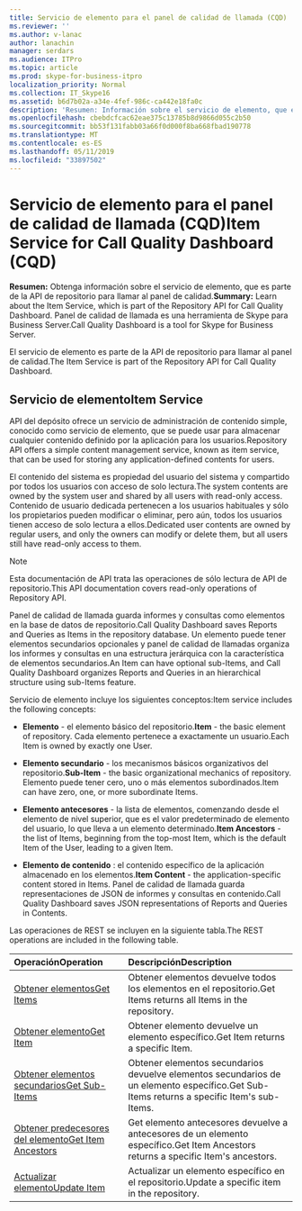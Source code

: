 ```yaml
---
title: Servicio de elemento para el panel de calidad de llamada (CQD)
ms.reviewer: ''
ms.author: v-lanac
author: lanachin
manager: serdars
ms.audience: ITPro
ms.topic: article
ms.prod: skype-for-business-itpro
localization_priority: Normal
ms.collection: IT_Skype16
ms.assetid: b6d7b02a-a34e-4fef-986c-ca442e18fa0c
description: 'Resumen: Información sobre el servicio de elemento, que es parte de la API de repositorio para llamar al panel de calidad. Panel de calidad de llamada es una herramienta de Skype para Business Server.'
ms.openlocfilehash: cbebdcfcac62eae375c13785b8d9866d055c2b50
ms.sourcegitcommit: bb53f131fabb03a66f0d000f8ba668fbad190778
ms.translationtype: MT
ms.contentlocale: es-ES
ms.lasthandoff: 05/11/2019
ms.locfileid: "33897502"
---
```

# <a name="item-service-for-call-quality-dashboard-cqd"></a><span data-ttu-id="40acb-104">Servicio de elemento para el panel de calidad de llamada (CQD)</span><span class="sxs-lookup"><span data-stu-id="40acb-104">Item Service for Call Quality Dashboard (CQD)</span></span>
 
<span data-ttu-id="40acb-105">**Resumen:** Obtenga información sobre el servicio de elemento, que es parte de la API de repositorio para llamar al panel de calidad.</span><span class="sxs-lookup"><span data-stu-id="40acb-105">**Summary:** Learn about the Item Service, which is part of the Repository API for Call Quality Dashboard.</span></span> <span data-ttu-id="40acb-106">Panel de calidad de llamada es una herramienta de Skype para Business Server.</span><span class="sxs-lookup"><span data-stu-id="40acb-106">Call Quality Dashboard is a tool for Skype for Business Server.</span></span>
  
<span data-ttu-id="40acb-107">El servicio de elemento es parte de la API de repositorio para llamar al panel de calidad.</span><span class="sxs-lookup"><span data-stu-id="40acb-107">The Item Service is part of the Repository API for Call Quality Dashboard.</span></span>
  
## <a name="item-service"></a><span data-ttu-id="40acb-108">Servicio de elemento</span><span class="sxs-lookup"><span data-stu-id="40acb-108">Item Service</span></span>

<span data-ttu-id="40acb-109">API del depósito ofrece un servicio de administración de contenido simple, conocido como servicio de elemento, que se puede usar para almacenar cualquier contenido definido por la aplicación para los usuarios.</span><span class="sxs-lookup"><span data-stu-id="40acb-109">Repository API offers a simple content management service, known as item service, that can be used for storing any application-defined contents for users.</span></span> 
  
<span data-ttu-id="40acb-110">El contenido del sistema es propiedad del usuario del sistema y compartido por todos los usuarios con acceso de solo lectura.</span><span class="sxs-lookup"><span data-stu-id="40acb-110">The system contents are owned by the system user and shared by all users with read-only access.</span></span> <span data-ttu-id="40acb-111">Contenido de usuario dedicada pertenecen a los usuarios habituales y sólo los propietarios pueden modificar o eliminar, pero aún, todos los usuarios tienen acceso de solo lectura a ellos.</span><span class="sxs-lookup"><span data-stu-id="40acb-111">Dedicated user contents are owned by regular users, and only the owners can modify or delete them, but all users still have read-only access to them.</span></span>
  
> [!NOTE]
> <span data-ttu-id="40acb-112">Esta documentación de API trata las operaciones de sólo lectura de API de repositorio.</span><span class="sxs-lookup"><span data-stu-id="40acb-112">This API documentation covers read-only operations of Repository API.</span></span> 
  
<span data-ttu-id="40acb-113">Panel de calidad de llamada guarda informes y consultas como elementos en la base de datos de repositorio.</span><span class="sxs-lookup"><span data-stu-id="40acb-113">Call Quality Dashboard saves Reports and Queries as Items in the repository database.</span></span> <span data-ttu-id="40acb-114">Un elemento puede tener elementos secundarios opcionales y panel de calidad de llamadas organiza los informes y consultas en una estructura jerárquica con la característica de elementos secundarios.</span><span class="sxs-lookup"><span data-stu-id="40acb-114">An Item can have optional sub-Items, and Call Quality Dashboard organizes Reports and Queries in an hierarchical structure using sub-Items feature.</span></span>
  
<span data-ttu-id="40acb-115">Servicio de elemento incluye los siguientes conceptos:</span><span class="sxs-lookup"><span data-stu-id="40acb-115">Item service includes the following concepts:</span></span>
  
- <span data-ttu-id="40acb-116">**Elemento** - el elemento básico del repositorio.</span><span class="sxs-lookup"><span data-stu-id="40acb-116">**Item** - the basic element of repository.</span></span> <span data-ttu-id="40acb-117">Cada elemento pertenece a exactamente un usuario.</span><span class="sxs-lookup"><span data-stu-id="40acb-117">Each Item is owned by exactly one User.</span></span>
    
- <span data-ttu-id="40acb-118">**Elemento secundario** - los mecanismos básicos organizativos del repositorio.</span><span class="sxs-lookup"><span data-stu-id="40acb-118">**Sub-Item** - the basic organizational mechanics of repository.</span></span> <span data-ttu-id="40acb-119">Elemento puede tener cero, uno o más elementos subordinados.</span><span class="sxs-lookup"><span data-stu-id="40acb-119">Item can have zero, one, or more subordinate Items.</span></span>
    
- <span data-ttu-id="40acb-120">**Elemento antecesores** - la lista de elementos, comenzando desde el elemento de nivel superior, que es el valor predeterminado de elemento del usuario, lo que lleva a un elemento determinado.</span><span class="sxs-lookup"><span data-stu-id="40acb-120">**Item Ancestors** - the list of Items, beginning from the top-most Item, which is the default Item of the User, leading to a given Item.</span></span>
    
- <span data-ttu-id="40acb-121">**Elemento de contenido** : el contenido específico de la aplicación almacenado en los elementos.</span><span class="sxs-lookup"><span data-stu-id="40acb-121">**Item Content** - the application-specific content stored in Items.</span></span> <span data-ttu-id="40acb-122">Panel de calidad de llamada guarda representaciones de JSON de informes y consultas en contenido.</span><span class="sxs-lookup"><span data-stu-id="40acb-122">Call Quality Dashboard saves JSON representations of Reports and Queries in Contents.</span></span>
    
<span data-ttu-id="40acb-123">Las operaciones de REST se incluyen en la siguiente tabla.</span><span class="sxs-lookup"><span data-stu-id="40acb-123">The REST operations are included in the following table.</span></span>
  

|<span data-ttu-id="40acb-124">**Operación**</span><span class="sxs-lookup"><span data-stu-id="40acb-124">**Operation**</span></span>|<span data-ttu-id="40acb-125">**Descripción**</span><span class="sxs-lookup"><span data-stu-id="40acb-125">**Description**</span></span>|
|:-----|:-----|
|[<span data-ttu-id="40acb-126">Obtener elementos</span><span class="sxs-lookup"><span data-stu-id="40acb-126">Get Items</span></span>](get-items.md) <br/> |<span data-ttu-id="40acb-127">Obtener elementos devuelve todos los elementos en el repositorio.</span><span class="sxs-lookup"><span data-stu-id="40acb-127">Get Items returns all Items in the repository.</span></span>  <br/> |
|[<span data-ttu-id="40acb-128">Obtener elemento</span><span class="sxs-lookup"><span data-stu-id="40acb-128">Get Item</span></span>](get-item.md) <br/> |<span data-ttu-id="40acb-129">Obtener elemento devuelve un elemento específico.</span><span class="sxs-lookup"><span data-stu-id="40acb-129">Get Item returns a specific Item.</span></span>  <br/> |
|[<span data-ttu-id="40acb-130">Obtener elementos secundarios</span><span class="sxs-lookup"><span data-stu-id="40acb-130">Get Sub-Items</span></span>](get-sub-items.md) <br/> |<span data-ttu-id="40acb-131">Obtener elementos secundarios devuelve elementos secundarios de un elemento específico.</span><span class="sxs-lookup"><span data-stu-id="40acb-131">Get Sub-Items returns a specific Item's sub-Items.</span></span>  <br/> |
|[<span data-ttu-id="40acb-132">Obtener predecesores del elemento</span><span class="sxs-lookup"><span data-stu-id="40acb-132">Get Item Ancestors</span></span>](get-item-ancestors.md) <br/> |<span data-ttu-id="40acb-133">Get elemento antecesores devuelve a antecesores de un elemento específico.</span><span class="sxs-lookup"><span data-stu-id="40acb-133">Get Item Ancestors returns a specific Item's ancestors.</span></span>  <br/> |
|[<span data-ttu-id="40acb-134">Actualizar elemento</span><span class="sxs-lookup"><span data-stu-id="40acb-134">Update Item</span></span>](update-item.md) <br/> |<span data-ttu-id="40acb-135">Actualizar un elemento específico en el repositorio.</span><span class="sxs-lookup"><span data-stu-id="40acb-135">Update a specific item in the repository.</span></span>  <br/> |
   

